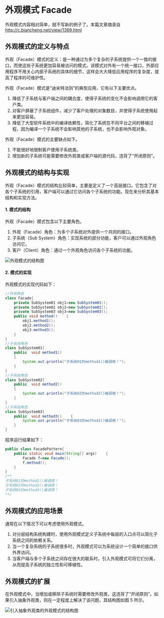 # 外观模式 Facade 

外观模式内容相对简单，就不写新的例子了。本篇文章摘录自 http://c.biancheng.net/view/1369.html

## 外观模式的定义与特点

外观（Facade）模式的定义：是一种通过为多个复杂的子系统提供一个一致的接口，而使这些子系统更加容易被访问的模式。该模式对外有一个统一接口，外部应用程序不用关心内部子系统的具体的细节，这样会大大降低应用程序的复杂度，提高了程序的可维护性。

外观（Facade）模式是“迪米特法则”的典型应用，它有以下主要优点。

1. 降低了子系统与客户端之间的耦合度，使得子系统的变化不会影响调用它的客户类。
2. 对客户屏蔽了子系统组件，减少了客户处理的对象数目，并使得子系统使用起来更加容易。
3. 降低了大型软件系统中的编译依赖性，简化了系统在不同平台之间的移植过程，因为编译一个子系统不会影响其他的子系统，也不会影响外观对象。


外观（Facade）模式的主要缺点如下。

1. 不能很好地限制客户使用子系统类。
2. 增加新的子系统可能需要修改外观类或客户端的源代码，违背了“开闭原则”。

## 外观模式的结构与实现

外观（Facade）模式的结构比较简单，主要是定义了一个高层接口。它包含了对各个子系统的引用，客户端可以通过它访问各个子系统的功能。现在来分析其基本结构和实现方法。

#### 1. 模式的结构

外观（Facade）模式包含以下主要角色。

1. 外观（Facade）角色：为多个子系统对外提供一个共同的接口。
2. 子系统（Sub System）角色：实现系统的部分功能，客户可以通过外观角色访问它。
3. 客户（Client）角色：通过一个外观角色访问各个子系统的功能。

![外观模式的结构图](http://c.biancheng.net/uploads/allimg/181115/3-1Q115152143509.gif)

#### 2. 模式的实现

外观模式的实现代码如下：

```java
//外观角色
class Facade{    
    private SubSystem01 obj1=new SubSystem01();
    private SubSystem02 obj2=new SubSystem02();
    private SubSystem03 obj3=new SubSystem03();
    public void method()    {
        obj1.method1();
        obj2.method2();
        obj3.method3();    
    }
}
//子系统角色
class SubSystem01{
    public  void method1()    
    {
        System.out.println("子系统01的method1()被调用！");    
    }   
}
//子系统角色
class SubSystem02{
    public  void method2()
    {
        System.out.println("子系统02的method2()被调用！");    
    }   
}
//子系统角色
class SubSystem03{
    public  void method3()    {
        System.out.println("子系统03的method3()被调用！");
    }
}
```


程序运行结果如下：

```java
public class FacadePattern{   
    public static void main(String[] args)    {       
        Facade f=new Facade();
        f.method();    
    }
}
/**
子系统01的method1()被调用！
子系统02的method2()被调用！
子系统03的method3()被调用！
**/
```



## 外观模式的应用场景

通常在以下情况下可以考虑使用外观模式。

1. 对分层结构系统构建时，使用外观模式定义子系统中每层的入口点可以简化子系统之间的依赖关系。
2. 当一个复杂系统的子系统很多时，外观模式可以为系统设计一个简单的接口供外界访问。
3. 当客户端与多个子系统之间存在很大的联系时，引入外观模式可将它们分离，从而提高子系统的独立性和可移植性。



## 外观模式的扩展

在外观模式中，当增加或移除子系统时需要修改外观类，这违背了“开闭原则”。如果引入抽象外观类，则在一定程度上解决了该问题，其结构图如图 5 所示。

![引入抽象外观类的外观模式的结构图](http://c.biancheng.net/uploads/allimg/181115/3-1Q1151524262a.gif)